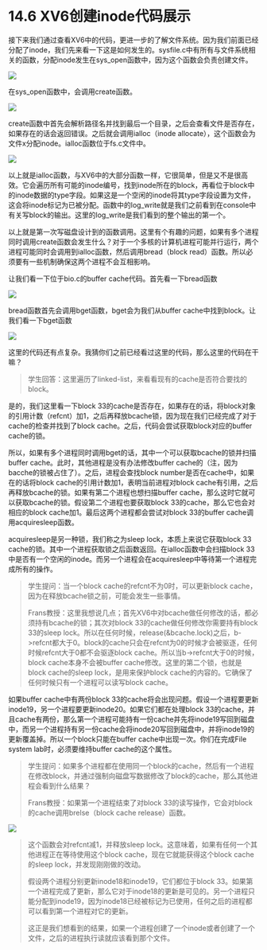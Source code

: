 # 14.6 XV6创建inode代码展示

接下来我们通过查看XV6中的代码，更进一步的了解文件系统。因为我们前面已经分配了inode，我们先来看一下这是如何发生的。sysfile.c中有所有与文件系统相关的函数，分配inode发生在sys\_open函数中，因为这个函数会负责创建文件。

![](../.gitbook/assets/image%20%28615%29.png)

在sys\_open函数中，会调用create函数。

![](../.gitbook/assets/image%20%28612%29.png)

create函数中首先会解析路径名并找到最后一个目录，之后会查看文件是否存在，如果存在的话会返回错误。之后就会调用ialloc（inode allocate），这个函数会为文件x分配inode。ialloc函数位于fs.c文件中。

![](../.gitbook/assets/image%20%28619%29.png)

以上就是ialloc函数，与XV6中的大部分函数一样，它很简单，但是又不是很高效。它会遍历所有可能的inode编号，找到inode所在的block，再看位于block中的inode数据的type字段。如果这是一个空闲的inode将其type字段设置为文件，这会将inode标记为已被分配。函数中的log\_write就是我们之前看到在console中有关写block的输出。这里的log\_write是我们看到的整个输出的第一个。

以上就是第一次写磁盘设计到的函数调用。这里有个有趣的问题，如果有多个进程同时调用create函数会发生什么？对于一个多核的计算机进程可能并行运行，两个进程可能同时会调用到ialloc函数，然后调用bread（block read）函数。所以必须要有一些机制确保这两个进程不会互相影响。

让我们看一下位于bio.c的buffer cache代码。首先看一下bread函数

![](../.gitbook/assets/image%20%28589%29.png)

bread函数首先会调用bget函数，bget会为我们从buffer cache中找到block。让我们看一下bget函数

![](../.gitbook/assets/image%20%28620%29.png)

这里的代码还有点复杂。我猜你们之前已经看过这里的代码，那么这里的代码在干嘛？

> 学生回答：这里遍历了linked-list，来看看现有的cache是否符合要找的block。

是的，我们这里看一下block 33的cache是否存在，如果存在的话，将block对象的引用计数（refcnt）加1，之后再释放bcache锁，因为现在我们已经完成了对于cache的检查并找到了block cache。之后，代码会尝试获取block对应的buffer cache的锁。

所以，如果有多个进程同时调用bget的话，其中一个可以获取bcache的锁并扫描buffer cache。此时，其他进程是没有办法修改buffer cache的（注，因为bacche的锁被占住了）。之后，进程会查找block number是否在cache中，如果在的话将block cache的引用计数加1，表明当前进程对block cache有引用，之后再释放bcache的锁。如果有第二个进程也想扫描buffer cache，那么这时它就可以获取bcache的锁。假设第二个进程也要获取block 33的cache，那么它也会对相应的block cache加1。最后这两个进程都会尝试对block 33的buffer cache调用acquiresleep函数。

acquiresleep是另一种锁，我们称之为sleep lock，本质上来说它获取block 33 cache的锁。其中一个进程获取锁之后函数返回。在ialloc函数中会扫描block 33中是否有一个空闲的inode。而另一个进程会在acquiresleep中等待第一个进程完成所有的操作。

> 学生提问：当一个block cache的refcnt不为0时，可以更新block cache，因为在释放bcache锁之前，可能会发生一些事情。
>
> Frans教授：这里我想说几点；首先XV6中对bcache做任何修改的话，都必须持有bcache的锁；其次对block 33的cache做任何修改你需要持有block 33的sleep lock。所以在任何时候，release\(&bcache.lock\)之后，b-&gt;refcnt都大于0。block的cache只会在refcnt为0的时候才会被驱逐，任何时候refcnt大于0都不会驱逐block cache。所以当b-&gt;refcnt大于0的时候，block cache本身不会被buffer cache修改。这里的第二个锁，也就是block cache的sleep lock，是用来保护block cache的内容的。它确保了任何时候只有一个进程可以读写block cache。

如果buffer cache中有两份block 33的cache将会出现问题。假设一个进程要更新inode19，另一个进程要更新inode20。如果它们都在处理block 33的cache，并且cache有两份，那么第一个进程可能持有一份cache并先将inode19写回到磁盘中，而另一个进程持有另一份cache会将inode20写回到磁盘中，并将inode19的更新覆盖掉。所以一个block只能在buffer cache中出现一次。你们在完成File system lab时，必须要维持buffer cache的这个属性。

> 学生提问：如果多个进程都在使用同一个block的cache，然后有一个进程在修改block，并通过强制向磁盘写数据修改了block的cache，那么其他进程会看到什么结果？
>
> Frans教授：如果第一个进程结束了对block 33的读写操作，它会对block的cache调用brelse（block cache release）函数。

![](../.gitbook/assets/image%20%28613%29.png)

> 这个函数会对refcnt减1，并释放sleep lock。这意味着，如果有任何一个其他进程正在等待使用这个block cache，现在它就能获得这个block cache的sleep lock，并发现刚刚做的改动。
>
> 假设两个进程分别更新inode18和inode19，它们都位于block 33。如果第一个进程完成了更新，那么它对于inode18的更新是可见的。另一个进程只能分配到inode19，因为inode18已经被标记为已使用，任何之后的进程都可以看到第一个进程对它的更新。
>
> 这正是我们想看到的结果，如果一个进程创建了一个inode或者创建了一个文件，之后的进程执行读就应该看到那个文件。


